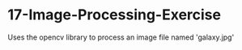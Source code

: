 # 17-Image-Processing-Exercise
 
Uses the opencv library to process an image file named 'galaxy.jpg'

